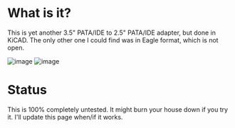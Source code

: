 # What is it?

This is yet another 3.5" PATA/IDE to 2.5" PATA/IDE adapter, but done in KiCAD. The only other one I could find was in Eagle format, which is not open.

![image](https://user-images.githubusercontent.com/34318535/231486238-cce33371-c940-46b6-8f98-2693f16ed90c.png)
![image](https://user-images.githubusercontent.com/34318535/231486273-cc3bebd4-c0b4-46cd-8168-81b81f7c5985.png)

# Status

This is 100% completely untested. It might burn your house down if you try it. I'll update this page when/if it works.
